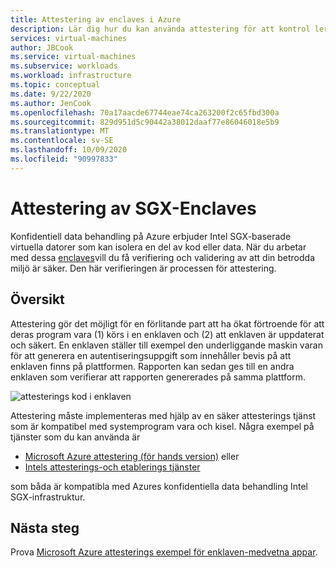 ```yaml
---
title: Attestering av enclaves i Azure
description: Lär dig hur du kan använda attestering för att kontrol lera att din konfidentiella dator betrodda miljö är säker
services: virtual-machines
author: JBCook
ms.service: virtual-machines
ms.subservice: workloads
ms.workload: infrastructure
ms.topic: conceptual
ms.date: 9/22/2020
ms.author: JenCook
ms.openlocfilehash: 70a17aacde67744eae74ca263200f2c65fbd300a
ms.sourcegitcommit: 829d951d5c90442a38012daaf77e86046018e5b9
ms.translationtype: MT
ms.contentlocale: sv-SE
ms.lasthandoff: 10/09/2020
ms.locfileid: "90997833"
---
```

# <a name="attesting-sgx-enclaves"></a>Attestering av SGX-Enclaves

Konfidentiell data behandling på Azure erbjuder Intel SGX-baserade virtuella datorer som kan isolera en del av kod eller data. När du arbetar med dessa [enclaves](confidential-computing-enclaves.md)vill du få verifiering och validering av att din betrodda miljö är säker. Den här verifieringen är processen för attestering. 

## <a name="overview"></a>Översikt 

Attestering gör det möjligt för en förlitande part att ha ökat förtroende för att deras program vara (1) körs i en enklaven och (2) att enklaven är uppdaterat och säkert. En enklaven ställer till exempel den underliggande maskin varan för att generera en autentiseringsuppgift som innehåller bevis på att enklaven finns på plattformen. Rapporten kan sedan ges till en andra enklaven som verifierar att rapporten genererades på samma plattform.

![attesterings kod i enklaven](media/attestation/attestation.png)



Attestering måste implementeras med hjälp av en säker attesterings tjänst som är kompatibel med systemprogram vara och kisel. Några exempel på tjänster som du kan använda är

- [Microsoft Azure attestering (för hands version)](https://docs.microsoft.com/azure/attestation/overview) eller
- [Intels attesterings-och etablerings tjänster](https://software.intel.com/sgx/attestation-services)


som båda är kompatibla med Azures konfidentiella data behandling Intel SGX-infrastruktur. 

## <a name="next-steps"></a>Nästa steg
Prova [Microsoft Azure attesterings exempel för enklaven-medvetna appar](https://docs.microsoft.com/samples/azure-samples/microsoft-azure-attestation/sample-code-for-intel-sgx-attestation-using-microsoft-azure-attestation/).